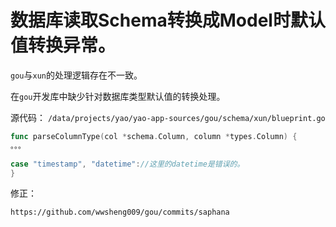 # 数据库读取Schema转换成Model时默认值转换异常。

`gou`与`xun`的处理逻辑存在不一致。

在`gou`开发库中缺少针对数据库类型默认值的转换处理。

源代码：
`/data/projects/yao/yao-app-sources/gou/schema/xun/blueprint.go`
```go
func parseColumnType(col *schema.Column, column *types.Column) {
。。。

case "timestamp", "datetime"://这里的datetime是错误的。
}

```
修正：

`https://github.com/wwsheng009/gou/commits/saphana`